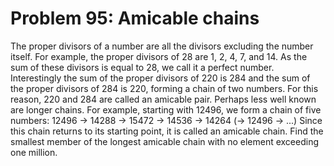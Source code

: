 # Problem 95: Amicable chains
The proper divisors of a number are all the divisors excluding the
number itself. For example, the proper divisors of 28 are 1, 2, 4, 7,
and 14. As the sum of these divisors is equal to 28, we call it a
perfect number. Interestingly the sum of the proper divisors of 220 is
284 and the sum of the proper divisors of 284 is 220, forming a chain of
two numbers. For this reason, 220 and 284 are called an amicable pair.
Perhaps less well known are longer chains. For example, starting with
12496, we form a chain of five numbers: 12496 → 14288 → 15472 → 14536 →
14264 (→ 12496 → ...) Since this chain returns to its starting point, it
is called an amicable chain. Find the smallest member of the longest
amicable chain with no element exceeding one million.
